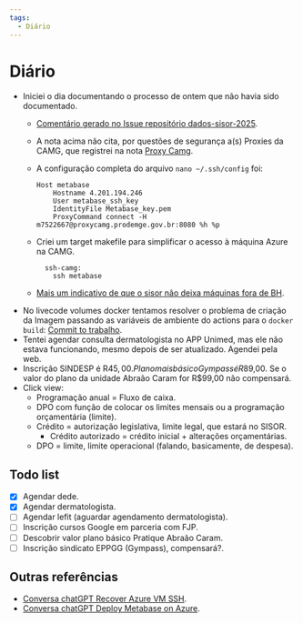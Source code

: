 ```yaml
---
tags:
  - Diário
---
```


# Diário

- Iniciei o dia documentando o processo de ontem que não havia sido documentado.
    - [Comentário gerado no Issue repositório dados-sisor-2025](https://github.com/splor-mg/dados-sisor-2025/issues/9#issuecomment-2740433031).
    - A nota acima não cita, por questões de segurança a(s) Proxies da CAMG, que registrei na nota [Proxy Camg](./20250320_proxy_camg.md).
    - A configuração completa do arquivo `nano ~/.ssh/config` foi:

        ```
        Host metabase
            Hostname 4.201.194.246
            User metabase_ssh_key
            IdentityFile Metabase_key.pem
            ProxyCommand connect -H m7522667@proxycamg.prodemge.gov.br:8080 %h %p
        ```
    - Criei um target makefile para simplificar o acesso à máquina Azure na CAMG.

      ```
        ssh-camg:
          ssh metabase
      ```
    - [Mais um indicativo de que o sisor não deixa máquinas fora de BH](https://github.com/splor-mg/dados-sisor-2025/issues/9#issuecomment-2740514275).
- No livecode volumes docker tentamos resolver o problema de criação da Imagem passando as variáveis de ambiente do actions para o `docker build`: [Commit to trabalho](https://github.com/splor-mg/volumes-docker/commit/9f9eb2fb5b6019af54b23f094932f8a7732296e9).
- Tentei agendar consulta dermatologista no APP Unimed, mas ele não estava funcionando, mesmo depois de ser atualizado. Agendei pela web.
- Inscrição SINDESP é R$45,00. Plano mais básico Gympass é R$89,00. Se o valor do plano da unidade Abraão Caram for R$99,00 não compensará.
- Click view:
    - Programação anual = Fluxo de caixa.
    - DPO com função de colocar os limites mensais ou a programação orçamentária (limite).
    - Crédito = autorização legislativa, limite legal, que estará no SISOR.
      - Crédito autorizado = crédito inicial + alterações orçamentárias.
    - DPO = limite, limite operacional (falando, basicamente, de despesa).

## Todo list

- [x] Agendar dede.
- [x] Agendar dermatologista.
- [ ] Agendar lefit (aguardar agendamento dermatologista).
- [ ] Inscrição cursos Google em parceria com FJP.
- [ ] Descobrir valor plano básico Pratique Abraão Caram.
- [ ] Inscrição sindicato EPPGG (Gympass), compensará?.

## Outras referências

- [Conversa chatGPT Recover Azure VM SSH](https://chatgpt.com/share/67dc17ca-8380-8003-aff2-a4359518318b).
- [Conversa chatGPT Deploy Metabase on Azure](https://chatgpt.com/share/67c87463-0424-8003-8a2f-283b02174a90).
